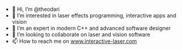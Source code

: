 - 👋 Hi, I’m @theodari
- 👀 I’m interested in laser effects programming, interactive apps and vision
- 🌱 I’m an expert in modern C++ and advanced software designer
- 💞️ I’m looking to collaborate on laser and vision software 
- 📫 How to reach me on www.interactive-laser.com
